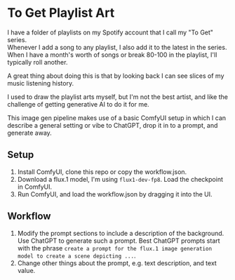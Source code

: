 # To Get Playlist Art
I have a folder of playlists on my Spotify account that I call my "To Get" series.  
Whenever I add a song to any playlist, I also add it to the latest in the series.  
When I have a month's worth of songs or break 80-100 in the playlist, I'll typically roll another.  

A great thing about doing this is that by looking back I can see slices of my music listening history.

I used to draw the playlist arts myself, but I'm not the best artist, and like the challenge of getting generative AI to do it for me.

This image gen pipeline makes use of a basic ComfyUI setup in which I can describe a general setting or vibe to ChatGPT, drop it in to a prompt, and generate away.

## Setup
1. Install ComfyUI, clone this repo or copy the workflow.json.
2. Download a flux.1 model, I'm using `flux1-dev-fp8`. Load the checkpoint in ComfyUI.
3. Run ComfyUI, and load the workflow.json by dragging it into the UI.

## Workflow
1. Modify the prompt sections to include a description of the background. Use ChatGPT to generate such a prompt. Best ChatGPT prompts start with the phrase `create a prompt for the flux.1 image generation model to create a scene depicting ...`.
2. Change other things about the prompt, e.g. text description, and text value.

